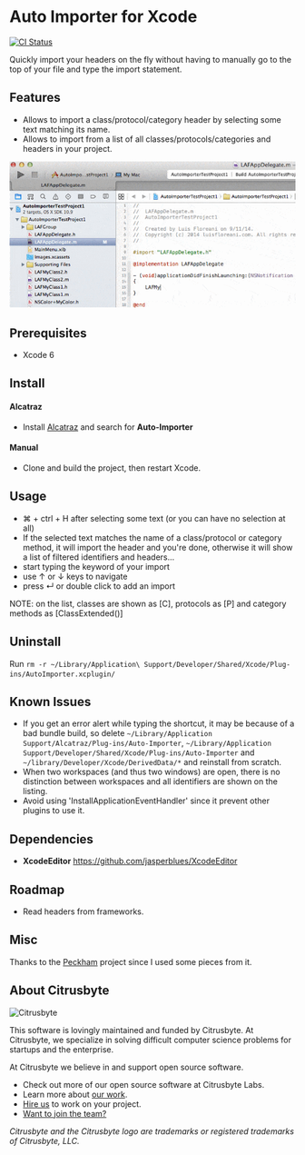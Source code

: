 # Auto Importer for Xcode

[![CI Status](https://travis-ci.org/citrusbyte/Auto-Importer-for-Xcode.svg)](https://travis-ci.org/citrusbyte/Auto-Importer-for-Xcode)

Quickly import your headers on the fly without having to manually go to the top of your file and type the import statement.

## Features

- Allows to import a class/protocol/category header by selecting some text matching its name.
- Allows to import from a list of all classes/protocols/categories and headers in your project.

![](demo.gif)

## Prerequisites

- Xcode 6

## Install

#### Alcatraz

- Install [Alcatraz](https://github.com/supermarin/Alcatraz) and search for **Auto-Importer** 

#### Manual

- Clone and build the project, then restart Xcode.

## Usage

- ⌘ + ctrl + H after selecting some text (or you can have no selection at all)
- If the selected text matches the name of a class/protocol or category method, it will import the header and you're done, otherwise it will show a list of filtered identifiers and headers...
- start typing the keyword of your import
- use ↑ or ↓ keys to navigate
- press ↵ or double click to add an import

NOTE: on the list, classes are shown as [C], protocols as [P] and category methods as [ClassExtended()]

## Uninstall

Run `rm -r ~/Library/Application\ Support/Developer/Shared/Xcode/Plug-ins/AutoImporter.xcplugin/`

## Known Issues

- If you get an error alert while typing the shortcut, it may be because of a bad bundle build, so delete `~/Library/Application Support/Alcatraz/Plug-ins/Auto-Importer`, `~/Library/Application Support/Developer/Shared/Xcode/Plug-ins/Auto-Importer` and `~/library/Developer/Xcode/DerivedData/*` and reinstall from scratch.
- When two workspaces (and thus two windows) are open, there is no distinction between workspaces and all identifiers are shown on the listing.
- Avoid using 'InstallApplicationEventHandler' since it prevent other plugins to use it.

## Dependencies

- **XcodeEditor** https://github.com/jasperblues/XcodeEditor

## Roadmap

- Read headers from frameworks.

## Misc

Thanks to the [Peckham](https://github.com/markohlebar/Peckham.git) project since I used some pieces from it.

## About Citrusbyte

![Citrusbyte](http://i.imgur.com/W6eISI3.png)

This software is lovingly maintained and funded by Citrusbyte.
At Citrusbyte, we specialize in solving difficult computer science problems for startups and the enterprise.

At Citrusbyte we believe in and support open source software.
* Check out more of our open source software at Citrusbyte Labs.
* Learn more about [our work](https://citrusbyte.com/portfolio).
* [Hire us](https://citrusbyte.com/contact) to work on your project.
* [Want to join the team?](http://careers.citrusbyte.com)

*Citrusbyte and the Citrusbyte logo are trademarks or registered trademarks of Citrusbyte, LLC.*
